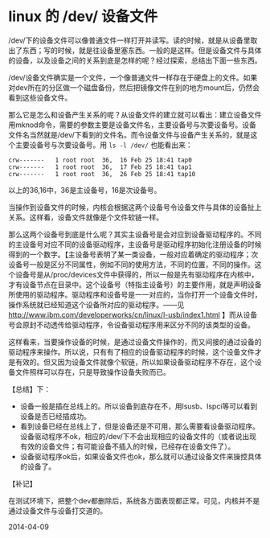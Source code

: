 # linux 的 /dev/ 设备文件

/dev/下的设备文件可以像普通文件一样打开并读写。读的时候，就是从设备里取出了东西；写的时候，就是往设备里塞东西。一般的是这样。但是设备文件与具体的设备，以及设备之间的关系到底是怎样的呢？经过探索，总结出下面一些东西。

/dev/设备文件确实是一个文件，一个像普通文件一样存在于硬盘上的文件。如果对dev所在的分区做一个磁盘备份，然后把镜像文件在别的地方mount后，仍然会看到这些设备文件。

那么它是怎么和设备产生关系的呢？从设备文件的建立就可以看出：建立设备文件用mknod命令，需要的参数主要是设备文件名，主要设备号与次要设备号。设备文件名当然就是/dev/下看到的文件名。而令设备文件与设备产生关系的，就是这个主要设备号与次要设备号。用 ```ls -l /dev/``` 也能看出来：
```
crw-------   1 root root  36,  16 Feb 25 18:41 tap0
crw-------   1 root root  36,  17 Feb 25 18:41 tap1
crw-------   1 root root  36,  26 Feb 25 18:41 tap10
```
以上的36,16中，36是主设备号，16是次设备号。

当操作到设备文件的时候，内核会根据这两个设备号令设备文件与具体的设备扯上关系。这样看，设备文件就像是个文件软链一样。

那么这两个设备号到底是什么呢？其实主设备号是会对应到设备驱动程序的。不同的主设备号对应不同的设备驱动程序，主设备号是驱动程序初始化注册设备的时候得到的一个数字。【主设备号表明了某一类设备，一般对应着确定的驱动程序；次设备号一般是区分不同属性，例如不同的使用方法，不同的位置，不同的操作。这个设备号是从/proc/devices文件中获得的，所以一般是先有驱动程序在内核中，才有设备节点在目录中。这个设备号（特指主设备号）的主要作用，就是声明设备所使用的驱动程序。驱动程序和设备号是一一对应的，当你打开一个设备文件时，操作系统就已经知道这个设备所对应的驱动程序。——见 http://www.ibm.com/developerworks/cn/linux/l-usb/index1.html 】而从设备号会原封不动透传给驱动程序，令设备驱动程序用来区分不同的该类型的设备。

这样看来，当要操作设备的时候，是通过设备文件操作的，而又间接的通过设备的驱动程序来操作。所以说，只有有了相应的设备驱动程序的时候，这个设备文件才是有效的。但又因为设备文件就像个软链，所以如果设备驱动程序不存在，这个设备文件照样可以存在，只是导致操作设备失败而已。

【总结】下：
- 设备一般是插在总线上的。所以设备到底存在不，用lsusb、lspci等可以看到设备是否已经插成功。
- 看到设备已经在总线上了，但是设备还是不可用，那么需要看设备驱动程序。设备驱动程序不ok，相应的/dev/下不会出现相应的设备文件的（或者说出现有效的设备文件；有可能设备不插入的时候，已经存在设备文件了）。
- 设备驱动程序ok后，如果设备文件也ok，那么就可以通过设备文件来操控具体的设备了。

【补记】

在测试环境下，把整个dev都删除后，系统各方面表现都正常。可见，内核并不是通过设备文件与设备打交道的。

2014-04-09
